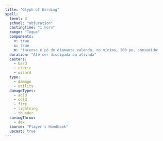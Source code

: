 ```yaml
---
title: "Glyph of Warding"
spell:
  level: 3
  school: "abjuration"
  castingTime: "1 hora"
  range: "Toque"
  components:
    v: true
    s: true
    m: "incenso e pó de diamante valendo, no mínimo, 200 po, consumidos pela magia"
  duration: "Até ser dissipada ou ativada"
  casters:
    - bard
    - cleric
    - wizard
  type:
    - damage
    - utility
  damageTypes:
    - acid
    - cold
    - fire
    - lightning
    - thunder
  savingThrow:
    - dex
  source: "Player's Handbook"
  upcast: true
---
```

